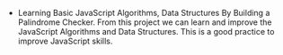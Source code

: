 - Learning Basic JavaScript Algorithms, Data Structures By Building a Palindrome Checker. From this project we can learn and improve the JavaScript Algorithms and Data Structures. This is a good practice to improve JavaScript skills.
